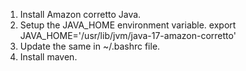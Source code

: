 
1. Install Amazon corretto Java.
2. Setup the JAVA_HOME environment variable.
   export JAVA_HOME='/usr/lib/jvm/java-17-amazon-corretto'
3. Update the same in ~/.bashrc file.
4. Install maven.